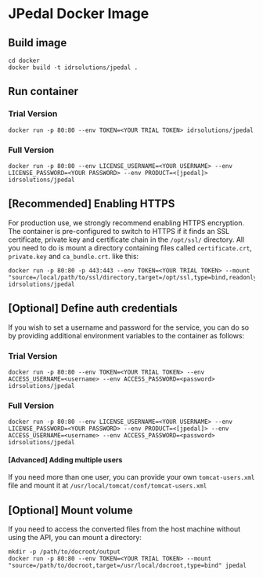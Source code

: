 # JPedal Docker Image

## Build image
```
cd docker
docker build -t idrsolutions/jpedal . 
```

## Run container
### Trial Version
```
docker run -p 80:80 --env TOKEN=<YOUR TRIAL TOKEN> idrsolutions/jpedal
```
### Full Version
```
docker run -p 80:80 --env LICENSE_USERNAME=<YOUR USERNAME> --env LICENSE_PASSWORD=<YOUR PASSWORD> --env PRODUCT=<[jpedal]> idrsolutions/jpedal
```

## [Recommended] Enabling HTTPS
For production use, we strongly recommend enabling HTTPS encryption. The container is pre-configured to switch to HTTPS
if it finds an SSL certificate, private key and certificate chain in the `/opt/ssl/` directory.  All you need to do is mount a directory
containing files called `certificate.crt`, `private.key` and `ca_bundle.crt`. like this:
```
docker run -p 80:80 -p 443:443 --env TOKEN=<YOUR TRIAL TOKEN> --mount "source=/local/path/to/ssl/directory,target=/opt/ssl,type=bind,readonly" idrsolutions/jpedal
```

## [Optional] Define auth credentials
If you wish to set a username and password for the service, you can do so by providing additional environment
variables to the container as follows:

### Trial Version
```
docker run -p 80:80 --env TOKEN=<YOUR TRIAL TOKEN> --env ACCESS_USERNAME=<username> --env ACCESS_PASSWORD=<password> idrsolutions/jpedal
```
### Full Version
```
docker run -p 80:80 --env LICENSE_USERNAME=<YOUR USERNAME> --env LICENSE_PASSWORD=<YOUR PASSWORD> --env PRODUCT=<[jpedal]> --env ACCESS_USERNAME=<username> --env ACCESS_PASSWORD=<password> idrsolutions/jpedal
```

#### [Advanced] Adding multiple users
If you need more than one user, you can provide your own `tomcat-users.xml` file and mount it at `/usr/local/tomcat/conf/tomcat-users.xml`

## [Optional] Mount volume
If you need to access the converted files from the host machine without using the API, you can mount a directory:
```
mkdir -p /path/to/docroot/output
docker run -p 80:80 --env TOKEN=<YOUR TRIAL TOKEN> --mount "source=/path/to/docroot,target=/usr/local/docroot,type=bind" jpedal
```

